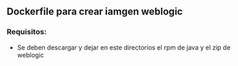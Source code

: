 ## Dockerfile para crear iamgen weblogic
### Requisitos:
- Se deben descargar y dejar en este directorios el rpm de java y el zip de weblogic


